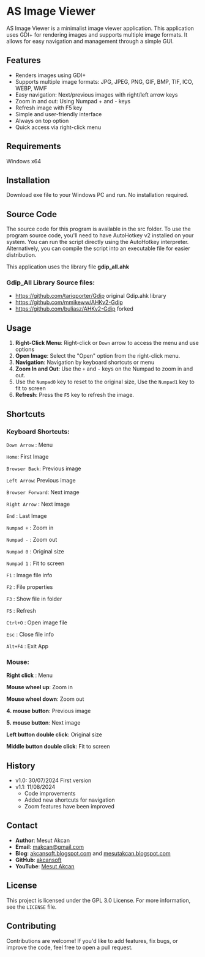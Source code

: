 # AS Image Viewer

AS Image Viewer is a minimalist image viewer application. This application uses GDI+ for rendering images and supports multiple image formats. It allows for easy navigation and management through a simple GUI.

## Features

- Renders images using GDI+
- Supports multiple image formats: JPG, JPEG, PNG, GIF, BMP, TIF, ICO, WEBP, WMF
- Easy navigation: Next/previous images with right/left arrow keys
- Zoom in and out: Using Numpad + and - keys
- Refresh image with F5 key
- Simple and user-friendly interface
- Always on top option
- Quick access via right-click menu

## Requirements

Windows x64

## Installation
Download exe file to your Windows PC and run. No installation required.

## Source Code
The source code for this program is available in the src folder. To use the program source code, you'll need to have AutoHotkey v2 installed on your system. You can run the script directly using the AutoHotkey interpreter. Alternatively, you can compile the script into an executable file for easier distribution.

This application uses the library file **gdip_all.ahk**

### Gdip_All Library Source files:
* https://github.com/tariqporter/Gdip original Gdip.ahk library
* https://github.com/mmikeww/AHKv2-Gdip
* https://github.com/buliasz/AHKv2-Gdip forked

## Usage

1. **Right-Click Menu**: Right-click or `Down` arrow to access the menu and use options
2. **Open Image**: Select the "Open" option from the right-click menu.
3. **Navigation**: Navigation by keyboard shortcuts or menu
5. **Zoom In and Out**: Use the `+` and `-` keys on the Numpad to zoom in and out.
6. Use the `Numpad0` key to reset to the original size, Use the `Numpad1` key to fit to screen
7. **Refresh**: Press the `F5` key to refresh the image. 

## Shortcuts
### Keyboard Shortcuts:
`Down Arrow` : Menu

`Home`: First Image

`Browser Back`: Previous image

`Left Arrow`: Previous image

`Browser Forward`: Next image

`Right Arrow` : Next image

`End` : Last Image

`Numpad +` : Zoom in

`Numpad -` : Zoom out

`Numpad 0` : Original size

`Numpad 1` : Fit to screen

`F1` : Image file info

`F2` : File properties

`F3` : Show file in folder

`F5` : Refresh

`Ctrl+O` : Open image file

`Esc` : Close file info

`Alt+F4` : Exit App

### Mouse:
**Right click** : Menu

**Mouse wheel up**: Zoom in

**Mouse wheel down**: Zoom out

**4. mouse button**: Previous image

**5. mouse button**: Next image

**Left button double click**: Original size

**Middle button double click**: Fit to screen

## History
- v1.0: 30/07/2024 First version
- v1.1: 11/08/2024
  - Code improvements
  - Added new shortcuts for navigation
  - Zoom features have been improved

## Contact

- **Author**: Mesut Akcan
- **Email**: makcan@gmail.com
- **Blog**: [akcansoft.blogspot.com](http://akcansoft.blogspot.com) and [mesutakcan.blogspot.com](http://mesutakcan.blogspot.com)
- **GitHub**: [akcansoft](http://github.com/akcansoft)
- **YouTube**: [Mesut Akcan](http://youtube.com/mesutakcan)

## License

This project is licensed under the GPL 3.0 License. For more information, see the `LICENSE` file.

## Contributing
Contributions are welcome! If you'd like to add features, fix bugs, or improve the code, feel free to open a pull request.
